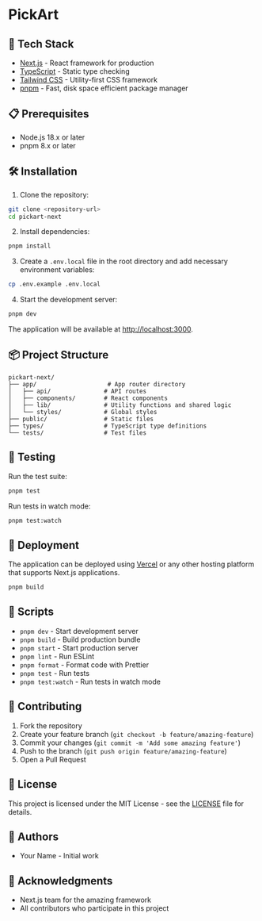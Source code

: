# PickArt


## 🚀 Tech Stack

- [Next.js](https://nextjs.org/) - React framework for production
- [TypeScript](https://www.typescriptlang.org/) - Static type checking
- [Tailwind CSS](https://tailwindcss.com/) - Utility-first CSS framework
- [pnpm](https://pnpm.io/) - Fast, disk space efficient package manager

## 📋 Prerequisites

- Node.js 18.x or later
- pnpm 8.x or later

## 🛠️ Installation

1. Clone the repository:
```bash
git clone <repository-url>
cd pickart-next
```

2. Install dependencies:
```bash
pnpm install
```

3. Create a `.env.local` file in the root directory and add necessary environment variables:
```bash
cp .env.example .env.local
```

4. Start the development server:
```bash
pnpm dev
```

The application will be available at [http://localhost:3000](http://localhost:3000).

## 📦 Project Structure

```
pickart-next/
├── app/                    # App router directory
│   ├── api/               # API routes
│   ├── components/        # React components
│   ├── lib/               # Utility functions and shared logic
│   └── styles/            # Global styles
├── public/                # Static files
├── types/                 # TypeScript type definitions
└── tests/                 # Test files
```

## 🧪 Testing

Run the test suite:

```bash
pnpm test
```

Run tests in watch mode:

```bash
pnpm test:watch
```

## 🚀 Deployment

The application can be deployed using [Vercel](https://vercel.com) or any other hosting platform that supports Next.js applications.

```bash
pnpm build
```

## 🔧 Scripts

- `pnpm dev` - Start development server
- `pnpm build` - Build production bundle
- `pnpm start` - Start production server
- `pnpm lint` - Run ESLint
- `pnpm format` - Format code with Prettier
- `pnpm test` - Run tests
- `pnpm test:watch` - Run tests in watch mode

## 📝 Contributing

1. Fork the repository
2. Create your feature branch (`git checkout -b feature/amazing-feature`)
3. Commit your changes (`git commit -m 'Add some amazing feature'`)
4. Push to the branch (`git push origin feature/amazing-feature`)
5. Open a Pull Request

## 📄 License

This project is licensed under the MIT License - see the [LICENSE](LICENSE) file for details.

## 👥 Authors

- Your Name - Initial work

## 🙏 Acknowledgments

- Next.js team for the amazing framework
- All contributors who participate in this project
